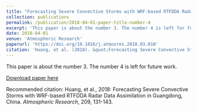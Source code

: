 ```yaml
---
title: "Forecasting Severe Convective Storms with WRF-based RTFDDA Radar Data Assimilation in Guangdong, China"
collection: publications
permalink: /publication/2018-04-01-paper-title-number-4
excerpt: 'This paper is about the number 3. The number 4 is left for future work.'
date: 2018-04-01
venue: 'Atmospheric Research'
paperurl: 'https://doi.org/10.1016/j.atmosres.2018.03.010'
citation: 'Huang, et al. (2018). &quot;Forecasting Severe Convective Storms with WRF-based RTFDDA Radar Data Assimilation in Guangdong, China.&quot; <i>Atmospheric Research</i>. 209, 131-143.'
---
```

This paper is about the number 3. The number 4 is left for future work.

[Download paper here](https://doi.org/10.1016/j.atmosres.2018.03.010)

Recommended citation: Huang, et al., 2018: Forecasting Severe Convective Storms with WRF-based RTFDDA Radar Data Assimilation in Guangdong, China.  <i>Atmospheric Research</i>, 209, 131-143.

